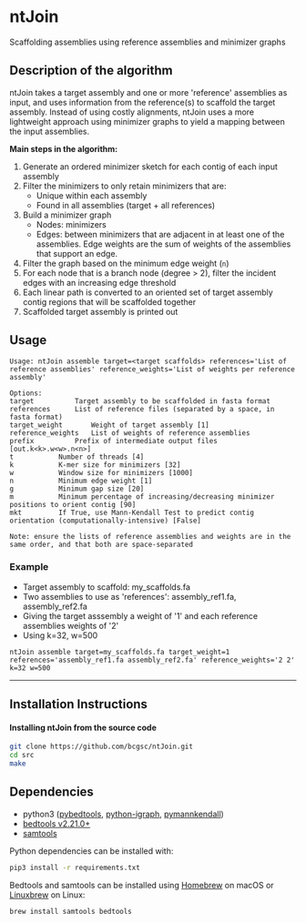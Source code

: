 # ntJoin

Scaffolding assemblies using reference assemblies and minimizer graphs

## Description of the algorithm
ntJoin takes a target assembly and one or more 'reference' assemblies as input, and uses information from the reference(s) to scaffold the target assembly. 
Instead of using costly alignments, ntJoin uses a more lightweight approach using minimizer graphs to yield a mapping between the input assemblies. 

**Main steps in the algorithm:**

1. Generate an ordered minimizer sketch for each contig of each input assembly
2. Filter the minimizers to only retain minimizers that are:
    * Unique within each assembly
    * Found in all assemblies (target + all references)
3. Build a minimizer graph
    * Nodes: minimizers
    * Edges: between minimizers that are adjacent in at least one of the assemblies. Edge weights are the sum of weights of the assemblies that support an edge.
4. Filter the graph based on the minimum edge weight (`n`)
5. For each node that is a branch node (degree > 2), filter the incident edges with an increasing edge threshold
6. Each linear path is converted to an oriented set of target assembly contig regions that will be scaffolded together
7. Scaffolded target assembly is printed out

## Usage
```
Usage: ntJoin assemble target=<target scaffolds> references='List of reference assemblies' reference_weights='List of weights per reference assembly'

Options:
target			Target assembly to be scaffolded in fasta format
references		List of reference files (separated by a space, in fasta format)
target_weight		Weight of target assembly [1]
reference_weights	List of weights of reference assemblies
prefix			Prefix of intermediate output files [out.k<k>.w<w>.n<n>]
t			Number of threads [4]
k			K-mer size for minimizers [32]
w			Window size for minimizers [1000]
n			Minimum edge weight [1]
g			Minimum gap size [20]
m			Minimum percentage of increasing/decreasing minimizer positions to orient contig [90]
mkt			If True, use Mann-Kendall Test to predict contig orientation (computationally-intensive) [False]

Note: ensure the lists of reference assemblies and weights are in the same order, and that both are space-separated
```

### Example

* Target assembly to scaffold: my_scaffolds.fa 
* Two assemblies to use as 'references': assembly_ref1.fa, assembly_ref2.fa
* Giving the target asssembly a weight of '1' and each reference assemblies weights of '2'
* Using k=32, w=500

```
ntJoin assemble target=my_scaffolds.fa target_weight=1 references='assembly_ref1.fa assembly_ref2.fa' reference_weights='2 2' k=32 w=500
```

--------
## Installation Instructions

#### Installing ntJoin from the source code
```sh
git clone https://github.com/bcgsc/ntJoin.git
cd src
make
```

## Dependencies
* python3 ([pybedtools](https://daler.github.io/pybedtools/), [python-igraph](https://igraph.org/python/), [pymannkendall](https://pypi.org/project/pymannkendall/))
* [bedtools v2.21.0+](https://bedtools.readthedocs.io/en/latest/)
* [samtools](https://github.com/samtools/samtools)

Python dependencies can be installed with:
```sh
pip3 install -r requirements.txt
```
Bedtools and samtools can be installed using [Homebrew](https://brew.sh) on macOS or [Linuxbrew](http://linuxbrew.sh) on Linux:
```sh
brew install samtools bedtools
```
